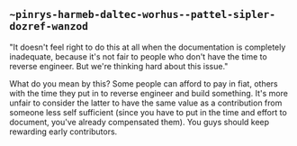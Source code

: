 ## `~pinrys-harmeb-daltec-worhus--pattel-sipler-dozref-wanzod`
"It doesn't feel right to do this at all when the documentation is completely inadequate, because it's not fair to people who don't have the time to reverse engineer. But we're thinking hard about this issue."

What do you mean by this? Some people can afford to pay in fiat, others with the time they put in to reverse engineer and build something. It's more unfair to consider the latter to have the same value as a contribution from someone less self sufficient (since you have to put in the time and effort to document, you've already compensated them). You guys should keep rewarding early contributors.